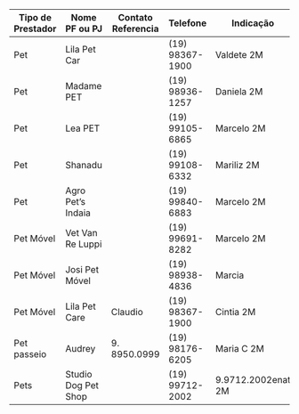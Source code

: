 | Tipo de Prestador | Nome PF ou PJ       | Contato Referencia | Telefone        | Indicação          | Observ. |
| ----------------- | ------------------- | ------------------ | --------------- | ------------------ | ------- |
| Pet               | Lila Pet Car        |                    | (19) 98367-1900 | Valdete 2M         |         |
| Pet               | Madame PET          |                    | (19) 98936-1257 | Daniela 2M         |         |
| Pet               | Lea PET             |                    | (19) 99105-6865 | Marcelo 2M         |         |
| Pet               | Shanadu             |                    | (19) 99108-6332 | Mariliz 2M         |         |
| Pet               | Agro Pet’s Indaia   |                    | (19) 99840-6883 | Marcelo 2M         |         |
| Pet Móvel         | Vet Van Re Luppi    |                    | (19) 99691-8282 | Marcelo 2M         |         |
| Pet Móvel         | Josi Pet Móvel      |                    | (19) 98938-4836 | Marcia             | Ótima   |
| Pet Móvel         | Lila Pet Care       | Claudio            | (19) 98367-1900 | Cintia 2M          |         |
| Pet passeio       | Audrey              | 9\. 8950.0999      | (19) 98176-6205 | Maria C 2M         |         |
| Pets              | Studio Dog Pet Shop |                    | (19) 99712-2002 | 9.9712.2002enat 2M |         |